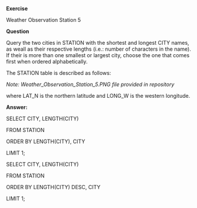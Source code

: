 **Exercise**

Weather Observation Station 5

**Question**

Query the two cities in STATION with the shortest and longest CITY names, as weall as their respective lengths (i.e.: number of characters in the name). If their is more than one smallest or largest city, choose the one that comes first when ordered alphabetically.

The STATION table is described as follows:

*Note: Weather_Observation_Station_5.PNG file provided in repository*

where LAT_N is the northern latitude and LONG_W is the western longitude.

**Answer:**

SELECT CITY, LENGTH(CITY)

FROM STATION

ORDER BY LENGTH(CITY), CITY

LIMIT 1;


SELECT CITY, LENGTH(CITY)

FROM STATION

ORDER BY LENGTH(CITY) DESC, CITY

LIMIT 1;
